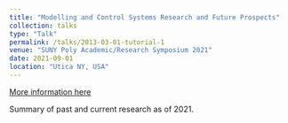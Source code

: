 ```yaml
---
title: "Modelling and Control Systems Research and Future Prospects"
collection: talks
type: "Talk"
permalink: /talks/2013-03-01-tutorial-1
venue: "SUNY Poly Academic/Research Symposium 2021"
date: 2021-09-01
location: "Utica NY, USA"
---
```


[More information here](http://kbekiroglu.github.io/files/SUNY_Poly_Symposium.pdf)

Summary of past and current research as of 2021.

